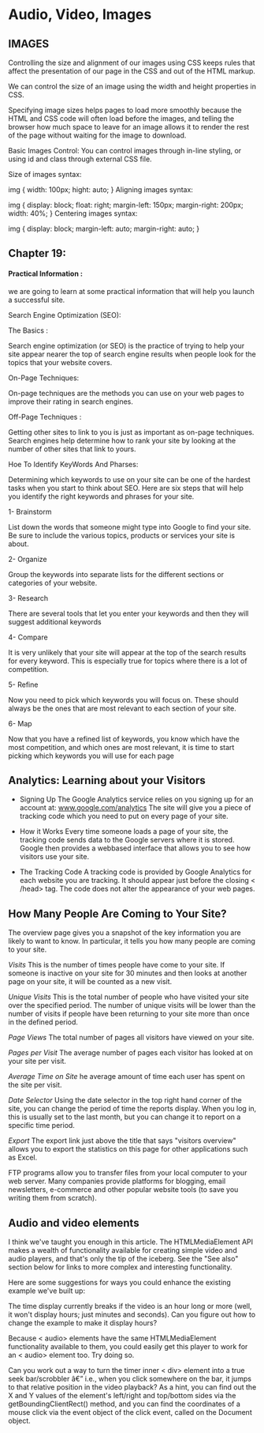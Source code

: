 # Audio, Video, Images

## IMAGES
Controlling the size and alignment of our images using CSS keeps rules that affect the presentation of our page in the CSS and out of the HTML markup.

We can control the size of an image using the width and height properties in CSS.

Specifying image sizes helps pages to load more smoothly because the HTML and CSS code will often load before the images, and telling the browser how much space to leave for an image allows it to render the rest of the page without waiting for the image to download.

Basic Images Control:
You can control images through in-line styling, or using id and class through external CSS file.

Size of images syntax:

  img {
  width: 100px;
  hight: auto;
  }
Aligning images syntax:

  img {
  display: block;
  float: right;
  margin-left: 150px;
  margin-right: 200px;
  width: 40%;
  }
Centering images syntax:

  img {
  display: block;
  margin-left: auto;
  margin-right: auto;
  }
  
  ## Chapter 19: 

#### Practical Information : 

we are going to learn at some practical information that will 
help you launch a successful site.


Search Engine Optimization (SEO):



The Basics :

Search engine optimization (or 
SEO) is the practice of trying 
to help your site appear nearer 
the top of search engine results 
when people look for the topics 
that your website covers.



On-Page Techniques: 

On-page techniques are the 
methods you can use on your 
web pages to improve their 
rating in search engines.


Off-Page Techniques :

Getting other sites to link to you 
is just as important as on-page 
techniques. Search engines help 
determine how to rank your 
site by looking at the number of 
other sites that link to yours.



Hoe To Identify KeyWords And Pharses:


Determining which keywords to use on your site can be one of the 
hardest tasks when you start to think about SEO. Here are six steps that 
will help you identify the right keywords and phrases for your site.


1- Brainstorm

List down the words that 
someone might type into 
Google to find your site. Be sure 
to include the various topics, 
products or services your site is 
about.


2- Organize

Group the keywords into 
separate lists for the different 
sections or categories of your 
website.

3- Research

There are several tools that let 
you enter your keywords and 
then they will suggest additional 
keywords


4- Compare

It is very unlikely that your 
site will appear at the top of 
the search results for every 
keyword. This is especially true 
for topics where there is a lot 
of competition.


5- Refine

Now you need to pick which 
keywords you will focus on. 
These should always be the ones 
that are most relevant to each 
section of your site.

6- Map

Now that you have a refined list 
of keywords, you know which 
have the most competition, and 
which ones are most relevant, 
it is time to start picking which 
keywords you will use for each 
page


## Analytics: Learning about your Visitors

* Signing Up
The Google Analytics service relies on you signing up for an account at:
www.google.com/analytics The site will give you a piece of
tracking code which you need to put on every page of your site.

* How it Works
Every time someone loads a page of your site, the tracking code sends data to the Google
servers where it is stored. Google then provides a webbased
interface that allows you to see how visitors use your site.

* The Tracking Code
A tracking code is provided by Google Analytics for each website you are tracking. It
should appear just before the closing < /head> tag. The code does not alter the appearance of your web pages.


## How Many People Are Coming to Your Site?

The overview page gives you a snapshot of the key information you are
likely to want to know. In particular, it tells you how many people are
coming to your site.

*Visits*
This is the number of times people have come to your site. If someone is inactive on your site
for 30 minutes and then looks at another page on your site, it will be counted as a new visit.

*Unique Visits*
This is the total number of people who have visited your site
over the specified period. The number of unique visits will be lower than the number of visits
if people have been returning to your site more than once in the defined period.

*Page Views*
The total number of pages all visitors have viewed on your site. 

*Pages per Visit*
The average number of pages each visitor has looked at on your site per visit.

*Average Time on Site*
 he average amount of time each user has spent on the site per visit.

*Date Selector*
Using the date selector in the top right hand corner of the site, you can change the period of time
the reports display. When you log in, this is usually set to the last month, but you can change
it to report on a specific time period.

*Export*
The export link just above the title that says "visitors overview" allows you to export the
statistics on this page for other applications such as Excel.


FTP programs allow you to transfer files from your local computer to your web server.
Many companies provide platforms for blogging, email newsletters, e-commerce and other popular website
tools (to save you writing them from scratch).


## Audio and video elements
I think we've taught you enough in this article. The HTMLMediaElement API makes a wealth of functionality available for creating simple video and audio players, and that's only the tip of the iceberg. See the "See also" section below for links to more complex and interesting functionality.

Here are some suggestions for ways you could enhance the existing example we've built up:

The time display currently breaks if the video is an hour long or more (well, it won't display hours; just minutes and seconds). Can you figure out how to change the example to make it display hours?

Because < audio> elements have the same HTMLMediaElement functionality available to them, you could easily get this player to work for an < audio> element too. Try doing so.

Can you work out a way to turn the timer inner < div> element into a true seek bar/scrobbler â€” i.e., when you click somewhere on the bar, it jumps to that relative position in the video playback? As a hint, you can find out the X and Y values of the element's left/right and top/bottom sides via the getBoundingClientRect() method, and you can find the coordinates of a mouse click via the event object of the click event, called on the Document object. 
